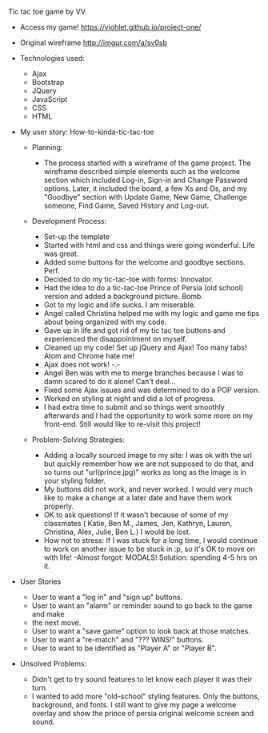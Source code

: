 Tic tac toe game by VV

- Access my game! https://viohlet.github.io/project-one/ 
- Original wireframe http://imgur.com/a/sv0sb
- Technologies used:

  - Ajax
  - Bootstrap
  - JQuery
  - JavaScript
  - CSS
  - HTML

- My user story: How-to-kinda-tic-tac-toe

  - Planning:

    - The process started with a wireframe of the game project. The wireframe described simple elements such as the welcome section which included Log-in, Sign-in and Change Password options. Later, it included the board, a few Xs and Os, and my "Goodbye" section with Update Game, New Game, Challenge someone, Find Game, Saved History and Log-out.

  - Development Process:

    - Set-up the template
    - Started with html and css and things were going wonderful. Life was great.
    - Added some buttons for the welcome and goodbye sections. Perf.
    - Decided to do my tic-tac-toe with forms: Innovator.
    - Had the idea to do a tic-tac-toe Prince of Persia (old school) version and added a background picture. Bomb.
    - Got to my logic and life sucks. I am miserable.
    - Angel called Christina helped me with my logic and game me tips about being organized with my code.
    - Gave up in life and got rid of my tic tac toe buttons and experienced the disappointment on myself.
    - Cleaned up my code! Set up jQuery and Ajax! Too many tabs! Atom and Chrome hate me!
    - Ajax does not work! -.-
    - Angel Ben was with me to merge branches because I was to damn scared to do it alone! Can't deal...
    - Fixed some Ajax issues and was determined to do a POP version.
    - Worked on styling at night and did a lot of progress.
    - I had extra time to submit and so things went smoothly afterwards and I had the opportunity to work some more on my   front-end. Still would like to re-visit this project!

  - Problem-Solving Strategies:

    - Adding a locally sourced image to my site: I was ok with the url but quickly remember how we are not supposed to do that, and so turns out "url(prince.jpg)" works as long as the image is in your styling folder.
    - My buttons did not work, and never worked. I would very much like to make a change at a later date and have them work properly.
    - OK to ask questions! If it wasn't because of some of my classmates ( Katie, Ben M., James, Jen, Kathryn, Lauren, Christina, Alex, Julie, Ben L.) I would be lost.
    - How not to stress: If I was stuck for a long time, I would continue to work on another issue to be stuck in :p, so it's OK to move on with life!
    -Almost forgot: MODALS! Solution: spending 4-5 hrs on it.
    
- User Stories
   +    User to want a "log in" and "sign up" buttons.
   +    User to want an "alarm" or reminder sound to go back to the game and make
   +    the next move.
   +    User to want a "save game" option to look back at those matches.
   +    User to want a "re-match" and "??? WINS!" buttons.
   +    User to want to be identified as "Player A" or "Player B".

- Unsolved Problems:

  - Didn't get to try sound features to let know each player it was their turn.
  - I wanted to add more "old-school" styling features. Only the buttons, background, and fonts. I still want to give my page a welcome overlay and show the prince of persia original welcome screen and sound.
